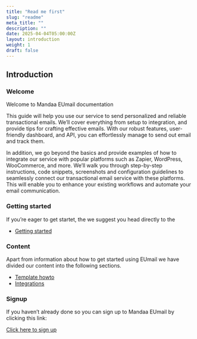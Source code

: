 ```yaml
---
title: "Read me first"
slug: "readme"
meta_title: ""
description: ""
date: 2025-04-04T05:00:00Z
layout: introduction
weight: 1
draft: false
---
```


## Introduction

### Welcome

Welcome to Mandaa EUmail documentation

This guide will help you use our service to send personalized and reliable transactional emails. We’ll cover everything from setup to integration, and provide tips for crafting effective emails. With our robust features, user-friendly dashboard, and API, you can effortlessly manage to send out email and track them.

In addition, we go beyond the basics and provide examples of how to integrate our service with popular platforms such as Zapier, WordPress, WooCommerce, and more. We’ll walk you through step-by-step instructions, code snippets, screenshots and configuration guidelines to seamlessly connect our transactional email service with these platforms. This will enable you to enhance your existing workflows and automate your email communication.

### Getting started
If you’re eager to get startet, the we suggest you head directly to the

- [Getting started](/documentation/getting-started/)

### Content

Apart from information about how to get started using EUmail we have divided our content into the following sections.

- [Template howto](/documentation/templates/introduction/)
- [Integrations](/documentation/integrations/integrations-intro/)

### Signup

If you haven’t already done so you can sign up to Mandaa EUmail by clicking this link:

[Click here to sign up]("https://app.mandaa.io/login")